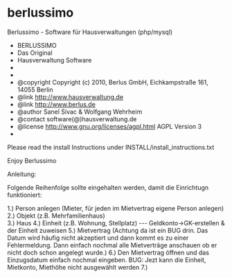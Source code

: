 # berlussimo
Berlussimo - Software für Hausverwaltungen (php/mysql)


 * BERLUSSIMO
 * Das Original
 * Hausverwaltung Software
 *
 *
 * @copyright    Copyright (c) 2010, Berlus GmbH, Eichkampstraße 161, 14055 Berlin
 * @link         http://www.hausverwaltung.de
 * @link         http://www.berlus.de
 * @author       Sanel Sivac & Wolfgang Wehrheim
 * @contact software(@)hausverwaltung.de
 * @license     http://www.gnu.org/licenses/agpl.html AGPL Version 3
 * 
 Please read the install Instructions under INSTALL/install_instructions.txt 

Enjoy Berlussimo

Anleitung: 

Folgende Reihenfolge sollte eingehalten werden, damit die Einrichtugn funktioniert: 

1.) Person anlegen (Mieter, für jeden im Mietvertrag eigene Person anlegen) 
2.) Objekt (z.B. Mehrfamilienhaus)  
3.) Haus 
4.) Einheit (z.B. Wohnung, Stellplatz) 
--- Geldkonto->GK-erstellen & der Einheit zuweisen 
5.) Mietvertrag (Achtung da ist ein BUG drin. Das Datum wird häufig nicht akzeptiert und dann kommt es zu einer Fehlermeldung. Dann einfach nochmal alle Mietverträge anschauen ob er nicht doch schon angelegt wurde.) 
6.) Den Mietvertrag öffnen und das Einzugsdatum einfach nochmal eingeben. 
BUG: Jezt kann die Einheit, Mietkonto, Miethöhe nicht ausgewählt werden 
7.) 
